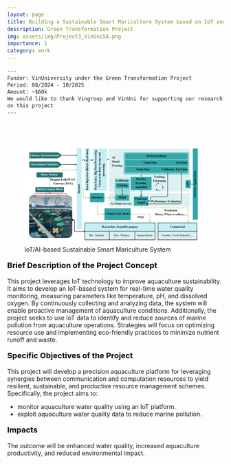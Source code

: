 ```yaml
---
layout: page
title: Building a Sustainable Smart Mariculture System based on IoT and AI Technologies 
description: Green Transformation Project
img: assets/img/Project3_VinUniSA.png
importance: 1
category: work
---
```


    ---
    Funder: VinUniversity under the Green Transformation Project
    Period: 08/2024 - 10/2025
    Amount: ~$60k
    We would like to thank Vingroup and VinUni for supporting our research on this project
    ---


    
<div id="v-space">
<br>
<br>
<figure>
  <img src="/assets/img/Project3_VinUniSA.png" width="700" />
  <figcaption>IoT/AI-based Sustainable Smart Mariculture System</figcaption>
</figure>

<p style="text-align: left; color: black; font-size:18px;font-weight:bold">Brief Description of the Project Concept</p> 
This project leverages IoT technology to improve aquaculture sustainability. It aims to develop an IoT-based system for real-time water quality monitoring, measuring parameters like temperature, pH, and dissolved oxygen. By continuously collecting and analyzing data, the system will enable proactive management of aquaculture conditions. Additionally, the project seeks to use IoT data to identify and reduce sources of marine pollution from aquaculture operations. Strategies will focus on optimizing resource use and implementing eco-friendly practices to minimize nutrient runoff and waste. 




<p style="text-align: left; color: black; font-size:18px;font-weight:bold">Specific Objectives of the Project</p> 
This project will develop a precision aquaculture platform for leveraging synergies between communication and computation resources to yield resilient, sustainable, and productive resource management schemes.  Specifically, the project aims to: 

*    monitor aquaculture water quality using an IoT platform.
*    exploit aquaculture water quality data to reduce marine pollution.

  

<p style="text-align: left; color: black; font-size:18px;font-weight:bold">Impacts</p> 
The outcome will be enhanced water quality, increased aquaculture productivity, and reduced environmental impact.



